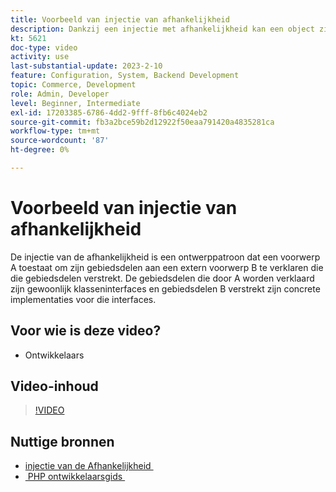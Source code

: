 ```yaml
---
title: Voorbeeld van injectie van afhankelijkheid
description: Dankzij een injectie met afhankelijkheid kan een object zijn afhankelijkheden declareren, die door een extern object worden verschaft en die de flexibiliteit en modulariteit bevorderen.
kt: 5621
doc-type: video
activity: use
last-substantial-update: 2023-2-10
feature: Configuration, System, Backend Development
topic: Commerce, Development
role: Admin, Developer
level: Beginner, Intermediate
exl-id: 17203385-6786-4dd2-9fff-8fb6c4024eb2
source-git-commit: fb3a2bce59b2d12922f50eaa791420a4835281ca
workflow-type: tm+mt
source-wordcount: '87'
ht-degree: 0%

---
```


# Voorbeeld van injectie van afhankelijkheid

De injectie van de afhankelijkheid is een ontwerppatroon dat een voorwerp A toestaat om zijn gebiedsdelen aan een extern voorwerp B te verklaren die die gebiedsdelen verstrekt. De gebiedsdelen die door A worden verklaard zijn gewoonlijk klasseninterfaces en gebiedsdelen B verstrekt zijn concrete implementaties voor die interfaces.

## Voor wie is deze video?

- Ontwikkelaars

## Video-inhoud

>[!VIDEO](https://video.tv.adobe.com/v/35799?quality=12&learn=on)

## Nuttige bronnen

- [&#x200B; injectie van de Afhankelijkheid &#x200B;](https://developer.adobe.com/commerce/php/development/components/dependency-injection/)
- [&#x200B; PHP ontwikkelaarsgids &#x200B;](https://developer.adobe.com/commerce/php/development/)
